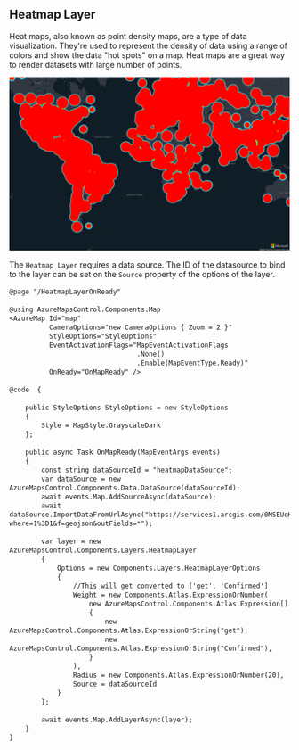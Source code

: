 ## Heatmap Layer

Heat maps, also known as point density maps, are a type of data visualization. They're used to represent the density of data using a range of colors and show the data "hot spots" on a map. Heat maps are a great way to render datasets with large number of points.

![Heatmap Layer](../../assets/heatmaplayer.png)

The `Heatmap Layer` requires a data source. The ID of the datasource to bind to the layer can be set on the `Source` property of the options of the layer.

```
@page "/HeatmapLayerOnReady"

@using AzureMapsControl.Components.Map
<AzureMap Id="map"
          CameraOptions="new CameraOptions { Zoom = 2 }"
          StyleOptions="StyleOptions"
          EventActivationFlags="MapEventActivationFlags
                                .None()
                                .Enable(MapEventType.Ready)"
          OnReady="OnMapReady" />

@code  {

    public StyleOptions StyleOptions = new StyleOptions
    {
        Style = MapStyle.GrayscaleDark
    };

    public async Task OnMapReady(MapEventArgs events)
    {
        const string dataSourceId = "heatmapDataSource";
        var dataSource = new AzureMapsControl.Components.Data.DataSource(dataSourceId);
        await events.Map.AddSourceAsync(dataSource);
        await dataSource.ImportDataFromUrlAsync("https://services1.arcgis.com/0MSEUqKaxRlEPj5g/arcgis/rest/services/ncov_cases/FeatureServer/1/query?where=1%3D1&f=geojson&outFields=*");

        var layer = new AzureMapsControl.Components.Layers.HeatmapLayer
        {
            Options = new Components.Layers.HeatmapLayerOptions
            {
                //This will get converted to ['get', 'Confirmed']
                Weight = new Components.Atlas.ExpressionOrNumber(
                    new AzureMapsControl.Components.Atlas.Expression[]
                    {
                        new AzureMapsControl.Components.Atlas.ExpressionOrString("get"),
                        new AzureMapsControl.Components.Atlas.ExpressionOrString("Confirmed"),
                    }
                ),
                Radius = new Components.Atlas.ExpressionOrNumber(20),
                Source = dataSourceId
            }
        };

        await events.Map.AddLayerAsync(layer);
    }
}
```